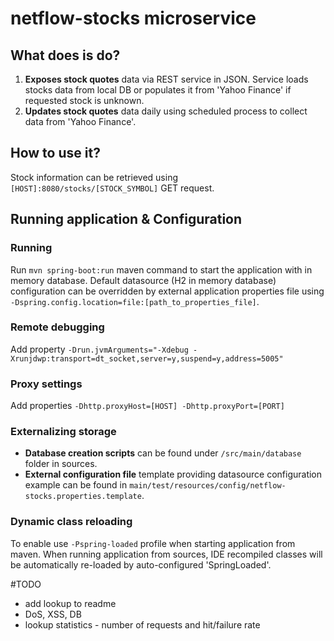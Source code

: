 # netflow-stocks microservice

## What does is do?
 1. **Exposes stock quotes** data via REST service in JSON. Service loads stocks data from local DB or populates it 
 from 'Yahoo Finance' if requested stock is unknown. <br/> 
 2. **Updates stock quotes** data daily using scheduled process to collect data from 'Yahoo Finance'.
  
## How to use it?
Stock information can be retrieved using ```[HOST]:8080/stocks/[STOCK_SYMBOL]``` GET request.

## Running application & Configuration

### Running
Run ```mvn spring-boot:run``` maven command to start the application with in memory database. 
Default datasource (H2 in memory database) configuration can be overridden by external application properties file using ```-Dspring.config.location=file:[path_to_properties_file]```. 

### Remote debugging
Add property ```-Drun.jvmArguments="-Xdebug -Xrunjdwp:transport=dt_socket,server=y,suspend=y,address=5005"```

### Proxy settings
Add properties ```-Dhttp.proxyHost=[HOST] -Dhttp.proxyPort=[PORT]```

### Externalizing storage
 * **Database creation scripts** can be found under ```/src/main/database``` folder in sources.  
 * **External configuration file** template providing datasource configuration example can be found in ```main/test/resources/config/netflow-stocks.properties.template```. 

### Dynamic class reloading
To enable use ```-Pspring-loaded``` profile when starting application from maven. 
When running application from sources, IDE recompiled classes will be automatically re-loaded by auto-configured 'SpringLoaded'. 

#TODO
 * add lookup to readme
 * DoS, XSS, DB
 * lookup statistics - number of requests and hit/failure rate